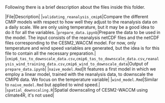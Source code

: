 Following there is a brief description about the files inside this folder.

|File|Description|
|`validating_reanalysis_cmip6`|Compare the different CMIP models with respect to how well they adjust to the reanalysis data on a daily scale. We are only using temperature, but it may be a good idea to do it for all the variables.
|`prepare_data.ipynb`|Prepare the data to be used in the model. The input consists of the reanalysis netCDF files and the netCDF files corresponding to the CESM2_WACCM model. For now, only temperature and wind speed variables are generated, but the idea is for this file to contain all the necessary preparation.|
|`cmip6_tas_to_downscale_data.csv`,`cmip6_tas_to_downscale_data.csv`,`reanalysis_wind_training_data.csv`,`cmip6_wind_to_downscale_data`|Output of `prepare_data.ipynb`|
|`naive_model.Rmd`|It features a first model in which we employ a linear model, trained with the reanalysis data, to downscale the CMIP6 data. We focus on the temperature variable|
|`wind_model.Rmd`|Similar to `naive_model.Rmd` but applied to wind speed.|
|`spatial_downscaling.R`|Spatial downscaling of CESM2-WACCM using climate4R, it's not used|